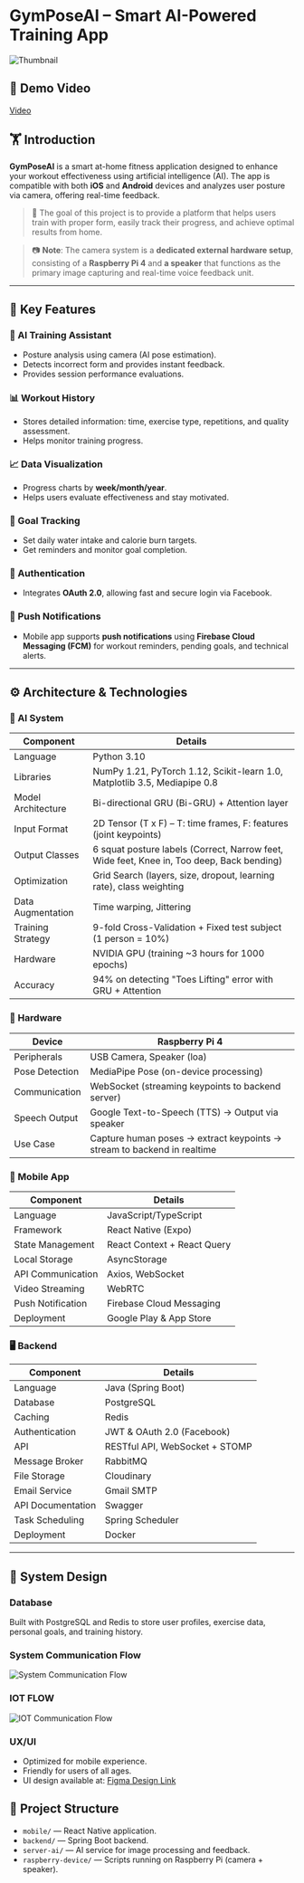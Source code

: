 # GymPoseAI – Smart AI-Powered Training App

![Thumbnail](./docs//images//thumbnail_1.png)

## 🎥 Demo Video

[Video](https://drive.google.com/file/d/1-qCqmhA6iKZpND-px9li-EyB5snpeZUz/view?usp=drive_link)

## 🏋️ Introduction

**GymPoseAI** is a smart at-home fitness application designed to enhance your workout effectiveness using artificial intelligence (AI). The app is compatible with both **iOS** and **Android** devices and analyzes user posture via camera, offering real-time feedback.

> 📌 The goal of this project is to provide a platform that helps users train with proper form, easily track their progress, and achieve optimal results from home.

> 📷 **Note**: The camera system is a **dedicated external hardware setup**, consisting of a **Raspberry Pi 4** and **a speaker** that functions as the primary image capturing and real-time voice feedback unit.

---

## 🚀 Key Features

### 🤖 AI Training Assistant

-   Posture analysis using camera (AI pose estimation).
-   Detects incorrect form and provides instant feedback.
-   Provides session performance evaluations.

### 📊 Workout History

-   Stores detailed information: time, exercise type, repetitions, and quality assessment.
-   Helps monitor training progress.

### 📈 Data Visualization

-   Progress charts by **week/month/year**.
-   Helps users evaluate effectiveness and stay motivated.

### 🎯 Goal Tracking

-   Set daily water intake and calorie burn targets.
-   Get reminders and monitor goal completion.

### 🔐 Authentication

-   Integrates **OAuth 2.0**, allowing fast and secure login via Facebook.

### 🔔 Push Notifications

-   Mobile app supports **push notifications** using **Firebase Cloud Messaging (FCM)** for workout reminders, pending goals, and technical alerts.

---

## ⚙️ Architecture & Technologies

### 🤖 AI System

| Component              | Details                                                                                   |
|------------------------|-------------------------------------------------------------------------------------------|
| Language               | Python 3.10                                                                               |
| Libraries              | NumPy 1.21, PyTorch 1.12, Scikit-learn 1.0, Matplotlib 3.5, Mediapipe 0.8                 |
| Model Architecture     | Bi-directional GRU (Bi-GRU) + Attention layer                                             |
| Input Format           | 2D Tensor (T x F) – T: time frames, F: features (joint keypoints)                         |
| Output Classes         | 6 squat posture labels (Correct, Narrow feet, Wide feet, Knee in, Too deep, Back bending) |
| Optimization           | Grid Search (layers, size, dropout, learning rate), class weighting                       |
| Data Augmentation      | Time warping, Jittering                                                                   |
| Training Strategy      | 9-fold Cross-Validation + Fixed test subject (1 person = 10%)                             |
| Hardware               | NVIDIA GPU (training ~3 hours for 1000 epochs)                                            |
| Accuracy               | 94% on detecting "Toes Lifting" error with GRU + Attention                                |


### 🔌 Hardware

| Device            | Raspberry Pi 4                                                          |
|-------------------|-------------------------------------------------------------------------|
| Peripherals       | USB Camera, Speaker (loa)                                               |
| Pose Detection    | MediaPipe Pose (on-device processing)                                   |
| Communication     | WebSocket (streaming keypoints to backend server)                       |
| Speech Output     | Google Text-to-Speech (TTS) → Output via speaker                        |
| Use Case          | Capture human poses → extract keypoints → stream to backend in realtime |

### 📱 Mobile App

| Component         | Details                     |
| ----------------- | --------------------------- |
| Language          | JavaScript/TypeScript       |
| Framework         | React Native (Expo)         |
| State Management  | React Context + React Query |
| Local Storage     | AsyncStorage                |
| API Communication | Axios, WebSocket            |
| Video Streaming   | WebRTC                      |
| Push Notification | Firebase Cloud Messaging    |
| Deployment        | Google Play & App Store     |

### 🖥 Backend

| Component      | Details                 |
| -------------- | ----------------------- |
| Language           | Java (Spring Boot)                   |
| Database           | PostgreSQL                           |
| Caching            | Redis                                |
| Authentication     | JWT & OAuth 2.0 (Facebook)           |
| API                | RESTful API, WebSocket + STOMP       |
| Message Broker     | RabbitMQ                             |
| File Storage       | Cloudinary                           |
| Email Service      | Gmail SMTP                           |
| API Documentation  | Swagger                              |
| Task Scheduling    | Spring Scheduler                     |
| Deployment         | Docker                               |

---

## 📐 System Design

### Database

Built with PostgreSQL and Redis to store user profiles, exercise data, personal goals, and training history.

### System Communication Flow

![ System Communication Flow](./docs//images//System%20Architecture.png)

### IOT FLOW

![ IOT Communication Flow](./docs//images//IOT_Flow.png)

### UX/UI

-   Optimized for mobile experience.
-   Friendly for users of all ages.
-   UI design available at: [Figma Design Link](https://www.figma.com/design/2GB0ydtcTsVVXGfvhwPwpN/Fitness-app--Community-?node-id=902-2905&p=f&t=4goRQRtu0oL84PbX-0)

## 📁 Project Structure

-   `mobile/` — React Native application.
-   `backend/` — Spring Boot backend.
-   `server-ai/` — AI service for image processing and feedback.
-   `raspberry-device/` — Scripts running on Raspberry Pi (camera + speaker).
